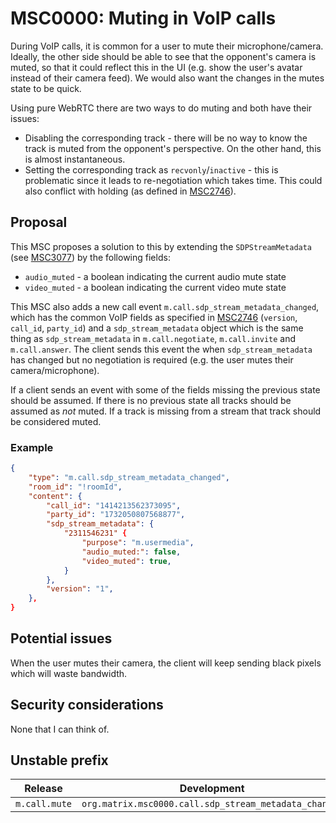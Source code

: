 # MSC0000: Muting in VoIP calls

During VoIP calls, it is common for a user to mute their microphone/camera.
Ideally, the other side should be able to see that the opponent's camera is
muted, so that it could reflect this in the UI (e.g. show the user's avatar
instead of their camera feed). We would also want the changes in the mutes state
to be quick.

Using pure WebRTC there are two ways to do muting and both have their issues:

+ Disabling the corresponding track - there will be no way to know the track is
  muted from the opponent's perspective. On the other hand, this is almost
  instantaneous.
+ Setting the corresponding track as `recvonly`/`inactive` - this is problematic
  since it leads to re-negotiation which takes time. This could also conflict
  with holding (as defined in
  [MSC2746](https://github.com/matrix-org/matrix-doc/pull/2746)).

## Proposal

This MSC proposes a solution to this by extending the `SDPStreamMetadata` (see
[MSC3077](https://github.com/matrix-org/matrix-doc/pull/3077)) by the following
fields:

+ `audio_muted` - a boolean indicating the current audio mute state
+ `video_muted` - a boolean indicating the current video mute state

This MSC also adds a new call event `m.call.sdp_stream_metadata_changed`, which
has the common VoIP fields as specified in
[MSC2746](https://github.com/matrix-org/matrix-doc/pull/2746) (`version`,
`call_id`, `party_id`) and a `sdp_stream_metadata` object which is the same
thing as `sdp_stream_metadata`  in `m.call.negotiate`, `m.call.invite` and
`m.call.answer`. The client sends this event the when `sdp_stream_metadata` has
changed but no negotiation is required (e.g. the user mutes their
camera/microphone).

If a client sends an event with some of the fields missing the previous state
should be assumed. If there is no previous state all tracks should be assumed as
*not* muted. If a track is missing from a stream that track should be considered
muted.

### Example

```JSON
{
    "type": "m.call.sdp_stream_metadata_changed",
    "room_id": "!roomId",
    "content": {
        "call_id": "1414213562373095",
        "party_id": "1732050807568877",
        "sdp_stream_metadata": {
            "2311546231" {
                "purpose": "m.usermedia",
                "audio_muted:": false,
                "video_muted": true,
            }
        },
        "version": "1",
    },
}
```

## Potential issues

When the user mutes their camera, the client will keep sending black pixels
which will waste bandwidth.

## Security considerations

None that I can think of.

## Unstable prefix

|Release      |Development                                           |
|-------------|------------------------------------------------------|
|`m.call.mute`|`org.matrix.msc0000.call.sdp_stream_metadata_changed` |
